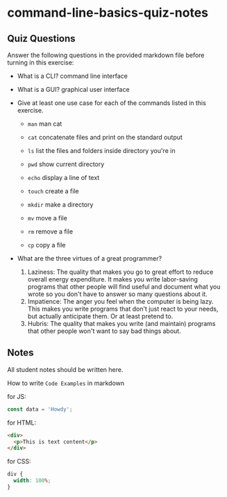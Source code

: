 # command-line-basics-quiz-notes

## Quiz Questions

Answer the following questions in the provided markdown file before turning in this exercise:

- What is a CLI?
  command line interface

- What is a GUI?
  graphical user interface

- Give at least one use case for each of the commands listed in this exercise.

  - `man`
    man cat

  - `cat`
    concatenate files and print on the standard output

  - `ls`
    list the files and folders inside directory you're in

  - `pwd`
    show current directory

  - `echo`
    display a line of text

  - `touch`
    create a file

  - `mkdir`
    make a directory

  - `mv`
    move a file

  - `rm`
    remove a file

  - `cp`
    copy a file

- What are the three virtues of a great programmer?
  1. Laziness: The quality that makes you go to great effort to reduce overall energy expenditure. It makes you write labor-saving programs that other people will find useful and document what you wrote so you don't have to answer so many questions about it.
  2. Impatience: The anger you feel when the computer is being lazy. This makes you write programs that don't just react to your needs, but actually anticipate them. Or at least pretend to.
  3. Hubris: The quality that makes you write (and maintain) programs that other people won't want to say bad things about.

## Notes

All student notes should be written here.

How to write `Code Examples` in markdown

for JS:

```javascript
const data = 'Howdy';
```

for HTML:

```html
<div>
  <p>This is text content</p>
</div>
```

for CSS:

```css
div {
  width: 100%;
}
```
